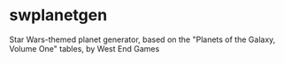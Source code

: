 # swplanetgen
Star Wars-themed planet generator, based on the "Planets of the Galaxy, Volume One" tables, by West End Games
